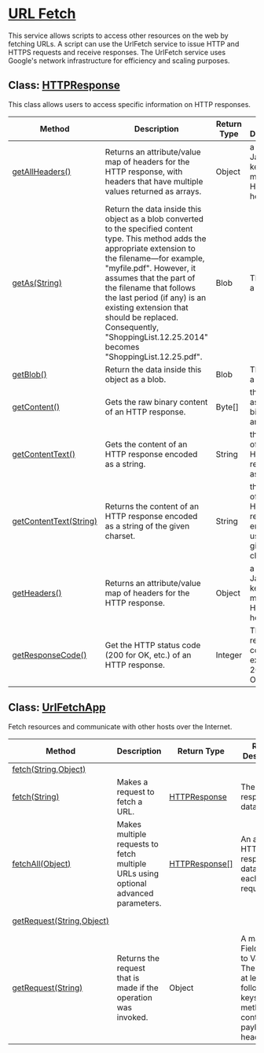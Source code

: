 # [URL Fetch](https://developers.google.com/apps-script/reference/url-fetch)

This service allows scripts to access other resources on the web by fetching URLs. A script can use the UrlFetch service to issue HTTP and HTTPS requests and receive responses. The UrlFetch service uses Google's network infrastructure for efficiency and scaling purposes.

## Class: [HTTPResponse](https://developers.google.com/apps-script/reference/url-fetch/http-response)

This class allows users to access specific information on HTTP responses.

| Method | Description | Return Type | Return Description | Status | Implementation |
|--- |--- |--- |--- |--- |--- |
| [getAllHeaders()](https://developers.google.com/apps-script/reference/url-fetch/http-response#getAllHeaders()) | Returns an attribute/value map of headers for the HTTP response, with headers that have multiple values returned as arrays. | Object | a JavaScript key/value map of HTTP headers | completed | [link](../src/services/urlfetchapp/app.js#L17) |
| [getAs(String)](https://developers.google.com/apps-script/reference/url-fetch/http-response#getAs(String)) | Return the data inside this object as a blob converted to the specified content type. This method adds the appropriate extension to the filename—for example, "myfile.pdf". However, it assumes that the part of the filename that follows the last period (if any) is an existing extension that should be replaced. Consequently, "ShoppingList.12.25.2014" becomes "ShoppingList.12.25.pdf". | Blob | The data as a blob. | completed | [link](../src/services/urlfetchapp/app.js#L60) |
| [getBlob()](https://developers.google.com/apps-script/reference/url-fetch/http-response#getBlob()) | Return the data inside this object as a blob. | Blob | The data as a blob. | completed | [link](../src/services/urlfetchapp/app.js#L32) |
| [getContent()](https://developers.google.com/apps-script/reference/url-fetch/http-response#getContent()) | Gets the raw binary content of an HTTP response. | Byte[] | the content as a raw binary array | completed | [link](../src/services/urlfetchapp/app.js#L23) |
| [getContentText()](https://developers.google.com/apps-script/reference/url-fetch/http-response#getContentText()) | Gets the content of an HTTP response encoded as a string. | String | the content of the HTTP response, as a string | completed | [link](../src/services/urlfetchapp/app.js#L23) |
| [getContentText(String)](https://developers.google.com/apps-script/reference/url-fetch/http-response#getContentText(String)) | Returns the content of an HTTP response encoded as a string of the given charset. | String | the content of the HTTP response, encoded using the given charset | completed | [link](../src/services/urlfetchapp/app.js#L23) |
| [getHeaders()](https://developers.google.com/apps-script/reference/url-fetch/http-response#getHeaders()) | Returns an attribute/value map of headers for the HTTP response. | Object | a JavaScript key/value map of HTTP headers | completed | [link](../src/services/urlfetchapp/app.js#L26) |
| [getResponseCode()](https://developers.google.com/apps-script/reference/url-fetch/http-response#getResponseCode()) | Get the HTTP status code (200 for OK, etc.) of an HTTP response. | Integer | The HTTP response code (for example, 200 for OK). | completed | [link](../src/services/urlfetchapp/app.js#L20) |

## Class: [UrlFetchApp](https://developers.google.com/apps-script/reference/url-fetch/url-fetch-app)

Fetch resources and communicate with other hosts over the Internet.

| Method | Description | Return Type | Return Description | Status | Implementation |
|--- |--- |--- |--- |--- |--- |
| [fetch(String,Object)](https://developers.google.com/apps-script/reference/url-fetch/url-fetch-app#fetch(String,Object)) |  |  |  | completed | [link](../src/services/urlfetchapp/app.js#L76) |
| [fetch(String)](https://developers.google.com/apps-script/reference/url-fetch/url-fetch-app#fetch(String)) | Makes a request to fetch a URL. | [HTTPResponse](#class-httpresponse) | The HTTP response data. | completed | [link](../src/services/urlfetchapp/app.js#L76) |
| [fetchAll(Object)](https://developers.google.com/apps-script/reference/url-fetch/url-fetch-app#fetchAll(Object)) | Makes multiple requests to fetch multiple URLs using optional advanced parameters. | [HTTPResponse[]](#class-httpresponse) | An array of HTTP response data from each input request. | not started |  |
| [getRequest(String,Object)](https://developers.google.com/apps-script/reference/url-fetch/url-fetch-app#getRequest(String,Object)) |  |  |  | not started |  |
| [getRequest(String)](https://developers.google.com/apps-script/reference/url-fetch/url-fetch-app#getRequest(String)) | Returns the request that is made if the operation was invoked. | Object | A map of Field Name to Value. The map has at least the following keys: url, method, contentType, payload, and headers. | not started |  |

